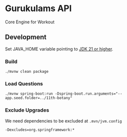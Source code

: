 # Gurukulams API

Core Engine for Workout

## Development

Set JAVA_HOME variable pointing to [JDK 21 or higher](https://jdk.java.net/). 

### Build

~~~
./mvnw clean package
~~~

### Load Questions

~~~
./mvnw spring-boot:run -Dspring-boot.run.arguments="--app.seed.folder=../11th-botany"
~~~

### Exclude Upgrades

We need dependencies to be excluded at `.mvn/jvm.config`

```shell
-Dexcludes=org.springframework:*
```

